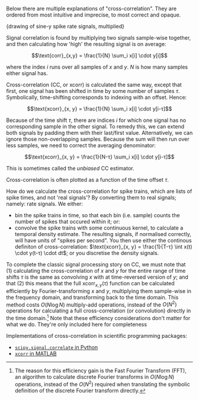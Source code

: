 Below there are multiple explanations of "cross-correlation". They are ordered from most intuitive and imprecise, to most correct and opaque.

{drawing of sine-y spike rate signals, multiplied}

Signal correlation is found by multiplying two signals sample-wise together, and then calculating how 'high' the resulting signal is on average:

$$\text{corr}_{x,y} = \frac{1}{N} \sum_i x[i] \cdot y[i]$$

where the index $i$ runs over all samples of $x$ and $y$.
$N$ is how many samples either signal has.

Cross-correlation (CC, or xcorr) is calculated the same way, except that first, one signal has been shifted in time by some number of samples $τ$. Symbolically, time-shifting corresponds to indexing with an offset. Hence:

$$\text{xcorr}_{x, y} = \frac{1}{N} \sum_i x[i] \cdot y[i-τ]$$

Because of the time shift $τ$, there are indices $i$ for which one signal has no corresponding sample in the other signal. To remedy this, we can extend both signals by padding them with their last/first value.
Alternatively, we can ignore those non-overlapping samples. Because the sum will then run over less samples, we need to correct the averaging denominator:

$$\text{xcorr}_{x, y} = \frac{1}{N-τ} \sum_i x[i] \cdot y[i-τ]$$

This is sometimes called the *unbiased* CC estimator.

Cross-correlation is often plotted as a function of the time offset $τ$.

How do we calculate the cross-correlation for spike trains, which are lists of spike times, and not 'real signals'? By converting them to real signals; namely: rate signals. We either:
- bin the spike trains in time, so that each bin (i.e. sample) counts the number of spikes that occured within it; or:
- convolve the spike trains with some continuous kernel, to calculate a temporal density estimate. The resulting signals, if normalised correctly, will have units of "spikes per second". You then use either the continous definiton of cross-correlation: $\text{xcorr}_{x, y} = \frac{1}{T-τ} \int x(t) \cdot y(t-τ) \cdot dt$; or you discretise the density signals.
 
To complete the classic signal processing story on CC, we must note that (1) calculating the cross-correlation of $x$ and $y$ for the entire range of time shifts $τ$ is the same as convolving $x$ with at time-reversed version of $y$; and that (2) this means that the full $\text{xcorr}_{x, y}(τ)$ function can be calculated efficiently by Fourier-transforming $x$ and $y$, multiplying them sample-wise in the frequency domain, and transforming back to the time domain. This method costs $O(N \log N)$ multiply-add operations, instead of the $O(N^2)$ operations for calculating a full cross-correlation (or convolution) directly in the time domain.[^a]
Note that these efficiency considerations don't matter for what we do. They're only included here for completeness

[^a]: The reason for this efficiency gain is the Fast Fourier Transform (FFT), an algorithm to calculate discrete Fourier transforms in $O(N \log N)$ operations, instead of the $O(N^2)$ required when  translating the symbolic  definition of the discrete Fourier transform directly.

Implementations of cross-correlation in scientific programming packages:
- [`scipy.signal.correlate` in Python](https://docs.scipy.org/doc/scipy/reference/generated/scipy.signal.correlate.html)
- [`xcorr` in MATLAB](https://uk.mathworks.com/help/matlab/ref/xcorr.html)